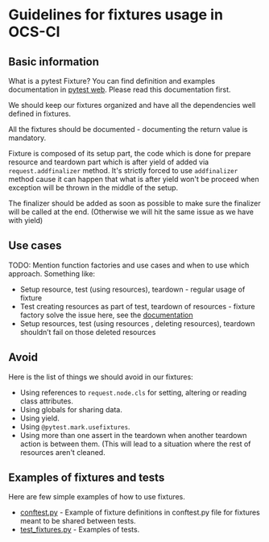 # Guidelines for fixtures usage in OCS-CI

## Basic information

What is a pytest Fixture? You can find definition and examples documentation in
[pytest web](https://docs.pytest.org/en/latest/fixture.html). Please read this
documentation first.

We should keep our fixtures organized and have all the dependencies well
defined in fixtures.

All the fixtures should be documented - documenting the return value is
mandatory.

Fixture is composed of its setup part, the code which is done for prepare
resource and teardown part which is after yield of added via
`request.addfinalizer` method. It's strictly forced to use `addfinalizer`
method cause it can happen that what is after yield won't be proceed when
exception will be thrown in the middle of the setup.

The finalizer should be added as soon as possible to make sure the finalizer
will be called at the end. (Otherwise we will hit the same issue as we have
with yield)

## Use cases

TODO: Mention function factories and use cases and when to use which approach.
Something like:

* Setup resource, test (using resources), teardown - regular usage of fixture
* Test creating resources as part of test, teardown of resources - fixture
  factory solve the issue here, see the
  [documentation](https://docs.pytest.org/en/latest/fixture.html#factories-as-fixtures)
* Setup resources,  test (using resources , deleting resources), teardown
  shouldn’t fail on those deleted resources

## Avoid

Here is the list of things we should avoid in our fixtures:

* Using references to `request.node.cls` for setting, altering or reading class
  attributes.
* Using globals for sharing data.
* Using yield.
* Using `@pytest.mark.usefixtures`.
* Using more than one assert in the teardown when another teardown action is
  between them. (This will lead to a situation where the rest of resources
  aren't cleaned.

## Examples of fixtures and tests

Here are few simple examples of how to use fixtures.

* [conftest.py](./python-examples/fixtures/conftest.py) - Example of fixture
  definitions in conftest.py file for fixtures meant to be shared between tests.
* [test_fixtures.py](./python-examples/fixtures/conftest.py) - Examples of tests.
